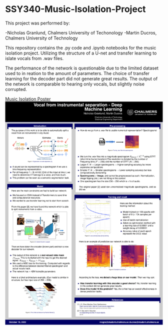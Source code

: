 # SSY340-Music-Isolation-Project

This project was performed by:

-Nicholas Granlund, Chalmers University of Techonology
-Martin Ducros, Chalmers University of Technology

This repository contains the .py code and .ipynb notebooks for the music isolation project. Utilizing the structure of a U-net and transfer learning to islate vocals from .wav files.

The performance of the network is questionable due to the limited dataset used to in reation to the amount of parameters. The choice of transfer learning for the decoder part did not generate great results. The output of the network is comparable to hearing only vocals, but slightly noise corrupted.

[Music Isolation Poster](poster_dml_music.pdf)
![alt text](/poster/poster_dml_music.png)

